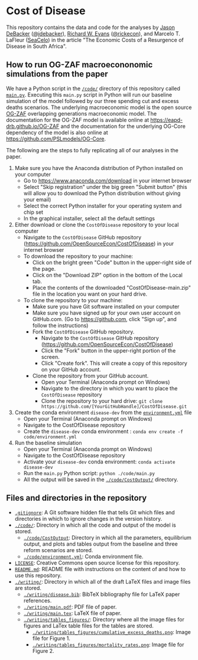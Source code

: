 # Cost of Disease
This repository contains the data and code for the analyses by [Jason DeBacker](https://jasondebacker.com/) ([@jdebacker](https://github.com/jdebacker/)), [Richard W. Evans](https://sites.google.com/site/rickecon) ([@rickecon](https://github.com/RickEcon/)), and Marcelo T. LaFleur ([SeaCelo](https://github.com/SeaCelo/)) in the article "The Economic Costs of a Resurgence of Disease in South Africa".

## How to run OG-ZAF macroecononomic simulations from the paper
We have a Python script in the [`/code/`](code/) directory of this repository called [`main.py`](code/main.py). Executing this `main.py` script in Python will run our baseline simulation of the model followed by our three spending cut and excess deaths scenarios. The underlying macroeconomic model is the open source [OG-ZAF](https://eapd-drb.github.io/OG-ZAF) overlapping generations macroeconomic model. The documentation for the OG-ZAF model is available online at https://eapd-drb.github.io/OG-ZAF and the documentation for the underlying OG-Core dependency of the model is also online at https://github.com/PSLmodels/OG-Core.

The following are the steps to fully replicating all of our analyses in the paper.

1. Make sure you have the Anaconda distribution of Python installed on your computer
    * Go to https://www.anaconda.com/download in your internet browser
    * Select "Skip registration" under the big green "Submit button" (this will allow you to download the Python distribution without giving your email)
    * Select the correct Python installer for your operating system and chip set
    * In the graphical installer, select all the default settings
2. Either download or clone the `CostOfDisease` repository to your local computer
    * Navigate to the `CostOfDisease` GitHub repository (https://github.com/OpenSourceEcon/CostOfDisease) in your internet browser
    * To download the repository to your machine:
        * Click on the bright green "Code" button in the upper-right side of the page.
        * Click on the "Download ZIP" option in the bottom of the Local tab.
        * Place the contents of the downloaded "CostOfDisease-main.zip" file in the location you want on your hard drive.
    * To clone the repository to your machine:
        * Make sure you have Git software installed on your computer
        * Make sure you have signed up for your own user account on GitHub.com. (Go to https://github.com, click "Sign up", and follow the instructions)
        * Fork the `CostOfDisease` GitHub repository.
            * Navigate to the `CostOfDisease` GitHub repository (https://github.com/OpenSourceEcon/CostOfDisease)
            * Click the "Fork" button in the upper-right portion of the screen.
            * Click "Create fork". This will create a copy of this repository on your GitHub account.
        * Clone the repository from your GitHub account.
            * Open your Terminal (Anaconda prompt on Windows)
            * Navigate to the directory in which you want to place the `CostOfDisease` repository
            * Clone the repository to your hard drive: `git clone https://github.com/[YourGitHubHandle]/CostOfDisease.git`
3. Create the conda environment `disease-dev` from the [`environment.yml`](code/environment.yml) file
    * Open your Terminal (Anaconda prompt on Windows)
    * Navigate to the CostOfDisease repository
    * Create the `disease-dev` conda environment : `conda env create -f code/environment.yml`
4. Run the baseline simulation
    * Open your Terminal (Anaconda prompt on Windows)
    * Navigate to the CostOfDisease repository
    * Activate your `disease-dev` conda environment: `conda activate disease-dev`
    * Run the `main.py` Python script: `python ./code/main.py`
    * All the output will be saved in the [`./code/CostOutput/`](code/CostOutput/) directory.

## Files and directories in the repository
* [`.gitignore`](.gitignore): A Git software hidden file that tells Git which files and directories in which to ignore changes in the version history.
* [`./code/`](code/): Directory in which all the code and output of the model is stored.
    * [`./code/CostOutput`](code/CostOutput): Directory in which all the parameters, equilibrium output, and plots and tables output from the baseline and three reform scenarios are stored.
    * [`./code/environment.yml`](code/environment.yml): Conda environment file.
* [`LICENSE`](LICENSE): Creative Commons open source license for this repository.
* [`README.md`](README.md): README file with instructions on the content of and how to use this repository.
* [`./writing/`](writing/): Directory in which all of the draft LaTeX files and image files are stored.
    * [`./writing/disease.bib`](writing/disease.bib): BibTeX bibliography file for LaTeX paper references.
    * [`./writing/main.pdf`](writing/main.pdf): PDF file of paper.
    * [`./writing/main.tex`](writing/main.tex): LaTeX file of paper.
    * [`./writing/tables_figures/`](writing/tables_figures/): Directory where all the image files for figures and LaTex table files for the tables are stored.
        * [`./writing/tables_figures/cumulative_excess_deaths.png`](writing/tables_figures/cumulative_excess_deaths.png): Image file for Figure 1.
        * [`./writing/tables_figures/mortality_rates.png`](writing/tables_figures/mortality_rates.png): Image file for Figure 2.
